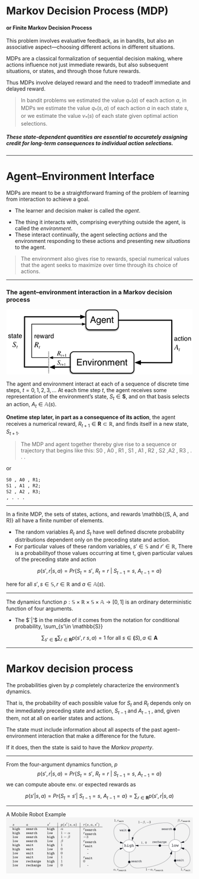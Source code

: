 
# Markov Decision Process (MDP)
#### or Finite Markov Decision Process
This problem involves evaluative feedback, as in bandits, but also an associative aspect—choosing different actions in different situations. 

MDPs are a classical formalization of sequential decision making, where actions influence not just immediate rewards, but also subsequent situations, or states, and through those future rewards.

Thus MDPs involve delayed reward and the need to tradeoff immediate and delayed reward.

> In bandit problems we estimated the value $q_*(a)$ of each action $a$, in MDPs we estimate the value $q_*(s, a)$ of each action $a$ in each state $s$, or we estimate the value $v_*(s)$ of each state given optimal action selections. 

##### These state-dependent quantities are essential to accurately assigning credit for long-term consequences to individual action selections.

---
# Agent–Environment Interface

MDPs are meant to be a straightforward framing of the problem of learning from interaction to achieve a goal. 

* The learner and decision maker is called the _agent_. 
- The thing it interacts with, comprising everything outside the agent, is called the *environment*. 
- These interact continually, the agent selecting *actions* and the environment responding to these actions and presenting new *situations* to the agent.

> The environment also gives rise to rewards, special numerical values that the agent seeks to maximize over time through its choice of actions.

---
### The agent–environment interaction in a Markov decision process
![](./L09_agentEnv01.png)

The agent and environment interact at each of a sequence of discrete time steps, $t = 0, 1, 2, 3, \ldots$ At each time step $t$, the agent receives some representation of the environment’s state, $S_t\in\mathbf{S}$, and on that basis selects an action, $A_t \in \mathbb{A}(s)$. 

**Onetime step later, in part as a consequence of its action**, the agent receives a numerical reward, $R_{t+1}\in \mathbf{R} \subset \mathbb{R,}$ and finds itself in a new state, $S_{t+1}$. 

> The MDP and agent together thereby give rise to a sequence or trajectory that begins like this:
> S0 , A0 , R1 , S1 , A1 , R2 , S2 ,A2 , R3 , . . .

or 

```
S0 , A0 , R1; 
S1 , A1 , R2;
S2 , A2 , R3;
, . . .
```

---

In a finite MDP, the sets of states, actions, and rewards \mathbb{(S, A, and R)} all have a finite number of elements.
* The random variables $R_t$ and $S_t$ have well defined discrete probability distributions dependent only on the preceding state and action.
* For particular values of these random variables, $s'\in \mathbb{S}$ and $r'\in \mathbb{R}$, 
There is a probabilityof those values occurring at time t, given particular values of the preceding state and action

$$ p(s',r | s,a)= Pr\{S_t=s',\ R_t=r\ |\ S_{t-1}=s,\ A_{t-1}=a\}$$

here for all $s', s\in \mathbb{S}, r \in \mathbb{R}$ and $a\in\mathbb{A}(s)$. 



---
The dynamics function $p : \mathbb{S}\times \mathbb{R}\times  \mathbb{S}\times \mathbb{A}\rightarrow\left[0, 1\right]$ is an ordinary deterministic function of four arguments. 
* The $`|'$ in the middle of it comes from the notation for conditional probability, \sum_{s'\in \mathbb{S}}

$$\sum_{s'\in \mathbf{S}}\sum_{r\in \mathbf{R}}p(s', r \ s, a) =1 \text{ for all } s\in\mathbf(S),a\in\mathbf{A}$$

--- 

# Markov decision process

The probabilities given by $p$ completely characterize the environment’s dynamics. 

That is, the probability of each possible value for $S_t$ and $R_t$ depends only on the immediately preceding state and action, $S_{t-1}$ and $A_{t-1}$ , and, given them, not at all on earlier states and actions. 

The state must include information about all aspects of the past agent–environment interaction that make a difference for the future. 

If it does, then the state is said to have the *Markov property*.

---
From the four-argument dynamics function, $p$
$$ p(s',r | s,a)= Pr\{S_t=s',\ R_t=r\ |\ S_{t-1}=s,\ A_{t-1}=a\}$$
we can compute aboute env. or expected rewards as


$$ p(s'| s,a)= Pr\{S_t=s'|\ S_{t-1}=s,\ A_{t-1}=a\} = \sum_{r\in\mathbf{R}}p(s',r|s,a)$$


---
A Mobile Robot Example
![](./L09_Example3.3.png)


